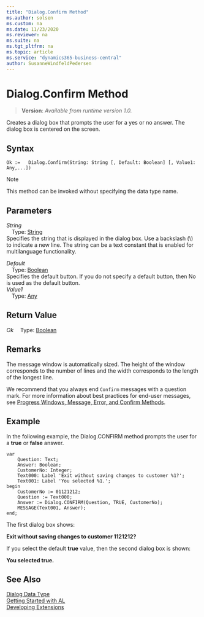 ```yaml
---
title: "Dialog.Confirm Method"
ms.author: solsen
ms.custom: na
ms.date: 11/23/2020
ms.reviewer: na
ms.suite: na
ms.tgt_pltfrm: na
ms.topic: article
ms.service: "dynamics365-business-central"
author: SusanneWindfeldPedersen
---
```

[//]: # (START>DO_NOT_EDIT)
[//]: # (IMPORTANT:Do not edit any of the content between here and the END>DO_NOT_EDIT.)
[//]: # (Any modifications should be made in the .xml files in the ModernDev repo.)
# Dialog.Confirm Method
> **Version**: _Available from runtime version 1.0._

Creates a dialog box that prompts the user for a yes or no answer. The dialog box is centered on the screen.


## Syntax
```
Ok :=   Dialog.Confirm(String: String [, Default: Boolean] [, Value1: Any,...])
```
> [!NOTE]
> This method can be invoked without specifying the data type name.
## Parameters
*String*  
&emsp;Type: [String](../string/string-data-type.md)  
Specifies the string that is displayed in the dialog box. Use a backslash (\\) to indicate a new line. The string can be a text constant that is enabled for multilanguage functionality.
        
*Default*  
&emsp;Type: [Boolean](../boolean/boolean-data-type.md)  
Specifies the default button. If you do not specify a default button, then No is used as the default button.  
*Value1*  
&emsp;Type: [Any](../any/any-data-type.md)  
  


## Return Value
*Ok*
&emsp;Type: [Boolean](../boolean/boolean-data-type.md)



[//]: # (IMPORTANT: END>DO_NOT_EDIT)

## Remarks  

The message window is automatically sized. The height of the window corresponds to the number of lines and the width corresponds to the length of the longest line.  

We recommend that you always end `Confirm` messages with a question mark. For more information about best practices for end-user messages, see [Progress Windows, Message, Error, and Confirm Methods](../../devenv-progress-windows-message-error-and-confirm-methods.md).  

## Example  
 In the following example, the Dialog.CONFIRM method prompts the user for a **true** or **false** answer. 

```
var
    Question: Text;
    Answer: Boolean;
    CustomerNo: Integer;
    Text000: Label 'Exit without saving changes to customer %1?';
    Text001: Label 'You selected %1.';
begin
    CustomerNo := 01121212;  
    Question := Text000;  
    Answer := Dialog.CONFIRM(Question, TRUE, CustomerNo);  
    MESSAGE(Text001, Answer);  
end;
```  

The first dialog box shows:  

**Exit without saving changes to customer 1121212?**  

If you select the default **true** value, then the second dialog box is shown:  

**You selected true.**  


## See Also
[Dialog Data Type](dialog-data-type.md)  
[Getting Started with AL](../../devenv-get-started.md)  
[Developing Extensions](../../devenv-dev-overview.md)